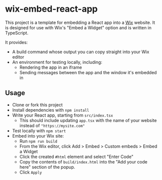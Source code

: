 # wix-embed-react-app

This project is a template for embedding a React app into a [Wix](https://www.wix.com/) website. It is designed for use with Wix's "Embed a Widget" option and is written in TypeScript.

It provides:
  - A build command whose output you can copy straight into your Wix editor
  - An environment for testing locally, including:
    - Rendering the app in an iframe
    - Sending messages between the app and the window it's embedded in

## Usage

- Clone or fork this project
- Install dependencies with `npm install`
- Write your React app, starting from `src/index.tsx`
  - This should include updating `app.tsx` with the name of your website instead of `"https://mysite.com"`
- Test locally with `npm start`
- Embed into your Wix site:
  - Run `npm run build`
  - From the Wix editor, click Add > Embed > Custom embeds > Embed a Widget
  - Click the created `#html` element and select "Enter Code"
  - Copy the contents of `build/index.html` into the "Add your code here" section of the popup.
  - Click `Apply`





